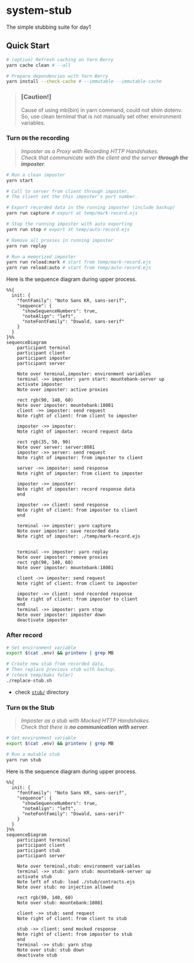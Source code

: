 # system-stub

The simple stubbing suite for day1

## Quick Start

```bash
# (option) Refresh caching on Yarn Berry
yarn cache clean # --all

# Prepare dependencies with Yarn Berry
yarn install --check-cache # --immutable --immutable-cache
```

> ### [Caution!]
>
> Cause of using mb(bin) in yarn command, could not shim dotenv.  
> So, use clean ternimal that is not manually set other environment variables.

### Turn `ON` the recording

> _Imposter as a Proxy with Recording HTTP Handshakes._  
> _Check that communicate with the client and the server **through the imposter**._

```bash
# Run a clean imposter
yarn start

# Call to server from client through imposter.
# The client set the this imposter's port number.

# Export recorded data in the running imposter (include backup)
yarn run capture # export at temp/mark-record.ejs

# Stop the running imposter with auto exporting
yarn run stop # export at temp/auto-record.ejs

# Remove all proxies in running imposter
yarn run replay

# Run a memorized imposter
yarn run reload:mark # start from temp/mark-record.ejs
yarn run reload:auto # start from temp/auto-record.ejs
```

Here is the sequence diagram during upper process.

```mermaid
%%{
  init: {
    "fontFamily": "Noto Sans KR, sans-serif",
    "sequence": {
      "showSequenceNumbers": true,
      "noteAlign": "left",
      "noteFontFamily": "Oswald, sans-serif"
    }
  }
}%%
sequenceDiagram
    participant terminal
    participant client
    participant imposter
    participant server

    Note over terminal,imposter: environment variables
    terminal ->> imposter: yarn start: mountebank-server up
    activate imposter
    Note over imposter: active proxies

    rect rgb(90, 140, 60)
    Note over imposter: mountebank:18081
    client ->> imposter: send request
    Note right of client: from client to imposter

    imposter ->> imposter: 
    Note right of imposter: record request data

    rect rgb(35, 50, 90)
    Note over server: server:8081
    imposter ->> server: send request
    Note right of imposter: from imposter to client

    server ->> imposter: send response
    Note right of imposter: from client to imposter

    imposter ->> imposter: 
    Note right of imposter: record response data
    end

    imposter ->> client: send response
    Note right of client: from imposter to client
    end

    terminal ->> imposter: yarn capture
    Note over imposter: save recorded data
    Note right of imposter: ./temp/mark-record.ejs
    

    terminal ->> imposter: yarn replay
    Note over imposter: remove proxies
    rect rgb(90, 140, 60)
    Note over imposter: mountebank:18081

    client ->> imposter: send request
    Note right of client: from client to imposter

    imposter ->> client: send recorded response
    Note right of client: from imposter to client
    end
    terminal ->> imposter: yarn stop
    Note over imposter: imposter down
    deactivate imposter
```

### After record

```bash
# Set environment variable
export $(cat .env) && printenv | grep MB

# Create new stub from recorded data,
# Then replace previous stub with backup.
# (check temp/baks foler)
./replace-stub.sh
```

- check [`stub/`](./stub/) directory

### Turn `ON` the Stub

> _Imposter as a stub with Mocked HTTP Handshakes._  
> _Check that there is **no communication with server**._

```bash
# Set environment variable
export $(cat .env) && printenv | grep MB

# Run a mutable stub
yarn run stub
```

Here is the sequence diagram during upper process.

```mermaid
%%{
  init: {
    "fontFamily": "Noto Sans KR, sans-serif",
    "sequence": {
      "showSequenceNumbers": true,
      "noteAlign": "left",
      "noteFontFamily": "Oswald, sans-serif"
    }
  }
}%%
sequenceDiagram
    participant terminal
    participant client
    participant stub
    participant server

    Note over terminal,stub: environment variables
    terminal ->> stub: yarn stub: mountebank-server up
    activate stub
    Note left of stub: load ./stub/contracts.ejs
    Note over stub: no injection allowed

    rect rgb(90, 140, 60)
    Note over stub: mountebank:18081

    client ->> stub: send request
    Note right of client: from client to stub

    stub ->> client: send mocked response
    Note right of client: from imposter to stub
    end
    terminal ->> stub: yarn stop
    Note over stub: stub down
    deactivate stub
```
